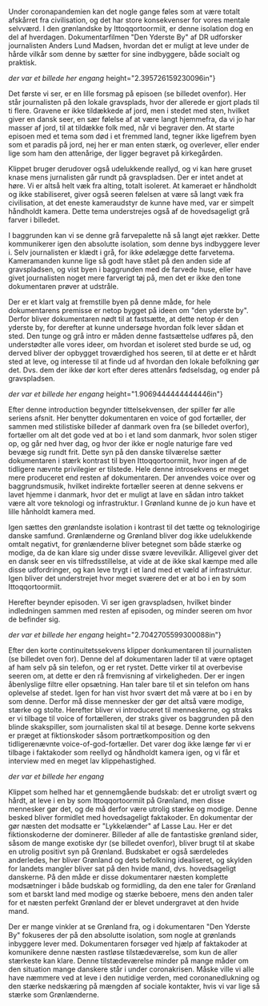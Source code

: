 Under coronapandemien kan det nogle gange føles som at være totalt
afskårret fra civilisation, og det har store konsekvenser for vores
mentale selvværd. I den grønlandske by Ittoqqortoormiit, er denne
isolation dog en del af hverdagen. Dokumentarfilmen "Den Yderste By" af
DR udforsker journalisten Anders Lund Madsen, hvordan det er muligt at
leve under de hårde vilkår som denne by sætter for sine indbyggere, både
socialt og praktisk.

*der var et billede her engang*
height="2.395726159230096in"}

Det første vi ser, er en lille forsmag på episoen (se billedet ovenfor).
Her står journalisten på den lokale gravsplads, hvor der allerede er
gjort plads til ti flere. Gravene er ikke tildækkede af jord, men i
stedet med sten, hvilket giver en dansk seer, en sær følelse af at være
langt hjemmefra, da vi jo har masser af jord, til at tildække folk med,
når vi begraver den. At starte episoen med et tema som død i et fremmed
land, tegner ikke ligefrem byen som et paradis på jord, nej her er man
enten stærk, og overlever, eller ender lige som ham den attenårige, der
ligger begravet på kirkegården.

Klippet bruger derudover også udelukkende reallyd, og vi kan høre gruset
knase mens jurnalisten går rundt på gravspladsen. Der er intet andet at
høre. Vi er altså helt væk fra alting, totalt isoleret. At kameraet er
håndholdt og ikke stabiliseret, giver også seeren følelsen at være så
langt væk fra civilisation, at det eneste kameraudstyr de kunne have
med, var er simpelt håndholdt kamera. Dette tema understrejes også af de
hovedsageligt grå farver i billedet.

I baggrunden kan vi se denne grå farvepalette nå så langt øjet rækker.
Dette kommunikerer igen den absolutte isolation, som denne bys
indbyggere lever i. Selv journalisten er klædt i grå, for ikke ødelægge
dette farvetema. Kameramanden kunne lige så godt have stået på den anden
side af gravspladsen, og vist byen i baggrunden med de farvede huse,
eller have givet journalisten noget mere farverigt tøj på, men det er
ikke den tone dokumentaren prøver at udstråle.

Der er et klart valg at fremstille byen på denne måde, for hele
dokumentarens premisse er netop bygget på ideen om "den yderste by".
Derfor bliver dokumentaren nødt til at fastsætte, at dette netop ér den
yderste by, for derefter at kunne undersøge hvordan folk lever sådan et
sted. Den tunge og grå intro er måden denne fastsættelse udføres på, den
understødter alle vores ideer, om hvordan et isoleret sted burde se ud,
og derved bliver der opbygget troværdighed hos seeren, til at dette er
et hårdt sted at leve, og interesse til at finde ud af hvordan den
lokale befolkning gør det. Dvs. dem der ikke dør kort efter deres
attenårs fødselsdag, og ender på gravspladsen.

*der var et billede her engang*
height="1.9069444444444446in"}

Efter denne introduction begynder tittelsekvensen, der spiller før alle
seriens afsnit. Her benytter dokumentaren en voice of god fortæller, der
sammen med stilistiske billeder af danmark oven fra (se billedet
overfor), fortæller om alt det gode ved at bo i et land som danmark,
hvor solen stiger op, og går ned hver dag, og hvor der ikke er nogle
naturige fare ved bevæge sig rundt frit. Dette syn på den danske
tilværelse sætter dokumentaren i stærk kontrast til byen
Ittoqqortoormiit, hvor ingen af de tidligere nævnte privilegier er
tilstede. Hele denne introsekvens er meget mere produceret end resten af
dokumentaren. Der anvendes voice over og baggrundsmusik, hvilket
indirekte fortæller seeren at denne sekvens er lavet hjemme i danmark,
hvor det er muligt at lave en sådan intro takket være alt vore teknologi
og infrastruktur. I Grønland kunne de jo kun have et lille hånholdt
kamera med.

Igen sættes den grønlandste isolation i kontrast til det tætte og
teknologirige danske samfund. Grønlænderne og Grønland bliver dog ikke
udelukkende omtalt negativt, for grønlænderne bliver betegnet som både
stærke og modige, da de kan klare sig under disse svære levevilkår.
Alligevel giver det en dansk seer en vis tilfredsstillelse, at vide at
de ikke skal kæmpe med alle disse udfordringer, og kan leve trygt i et
land med et væld af infrastruktur. Igen bliver det understrejet hvor
meget sværere det er at bo i en by som Ittoqqortoormiit.

Herefter beynder episoden. Vi ser igen gravspladsen, hvilket binder
indledningen sammen med resten af episoden, og minder seeren om hvor de
befinder sig.

*der var et billede her engang*
height="2.7042705599300088in"}

Efter den korte continuitetssekvens klipper donkumentaren til
journalisten (se billedet oven for). Denne del af dokumentaren lader til
at være optaget af ham selv på sin telefon, og er ret rystet. Dette
virker til at overbevise seeren om, at dette er den rå fremvisning af
virkeligheden. Der er ingen åbenlyslige filtre eller opsætning. Han
taler bare til et sin telefon om hans oplevelse af stedet. Igen for han
vist hvor svært det må være at bo i en by som denne. Derfor må disse
mennesker der gør det altså være modige, stærke og stolte. Herefter
bliver vi introduceret til menneskerne, og straks er vi tilbage til
voice of fortælleren, der straks giver os baggrunden på den blinde
skakspiller, som journalisten skal til at besøge. Denne korte sekvens er
præget at fiktionskoder såsom portrætkomposition og den tidligerenævnte
voice-of-god-fortæller. Det varer dog ikke længe før vi er tilbage i
faktakoder som reellyd og håndholdt kamera igen, og vi får et interview
med en meget lav klippehastighed.

*der var et billede her engang*

Klippet som helhed har et gennemgående budskab: det er utroligt svært og
hårdt, at leve i en by som Ittoqqortoormiit på Grønland, men disse
mennesker gør det, og de må derfor være utrolig stærke og modige. Denne
besked bliver formidlet med hovedsageligt faktakoder. En dokumentar der
gør næsten det modsatte er "Lykkelænder" af Lasse Lau. Her er det
fiktionskoderne der dominerer. Billeder af alle de fantastiske grønland
sider, såsom de mange exotiske dyr (se billedet ovenfor), bliver brugt
til at skabe en utrolig positivt syn på Grønland. Budskabet er også
særdeledes anderledes, her bliver Grønland og dets befolkning
idealiseret, og skylden for landets mangler bliver sat på den hvide
mand, dvs. hovedsageligt danskerne. På den måde er disse dokumentarer
næsten komplette modsætninger i både budskab og formidling, da den ene
taler for Grønland som et barskt land med modige og stærke beboere, mens
den anden taler for et næsten perfekt Grønland der er blevet undergravet
at den hvide mand.

Der er mange vinkler at se Grønland fra, og i dokumentaren "Den Yderste
By" fokuseres der på den absolutte isolation, som nogle at grønlands
inbyggere lever med. Dokumentaren forsøger ved hjælp af faktakoder at
komunikere denne næsten rastløse tilstædeværelse, som kun de aller
stærkeste kan klare. Denne tilstædeværelse minder på mange måder om den
situation mange danskere står i under coronakrisen. Måske ville vi alle
have næmmere ved at leve i den nutidige verden, med coronanedlukning og
den stærke nedskæring på mængden af sociale kontakter, hvis vi var lige
så stærke som Grønlænderne.
